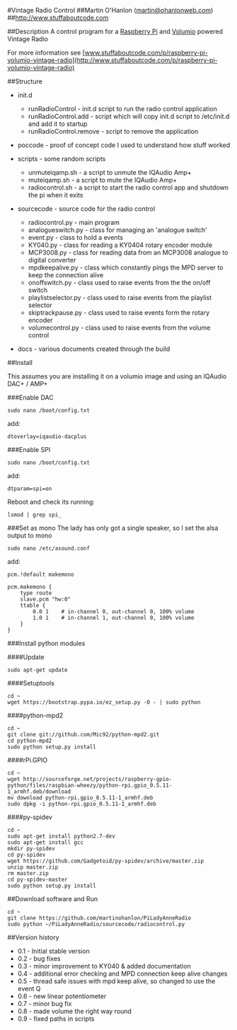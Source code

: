 #Vintage Radio Control
##Martin O'Hanlon (martin@ohanlonweb.com)
##http://www.stuffaboutcode.com

##Description
A control program for a [Raspberry Pi](http://www.raspberrypi.org) and [Volumio](http://volumio.org) powered Vintage Radio 

For more information see [www.stuffaboutcode.com/p/raspberry-pi-volumio-vintage-radio](http://www.stuffaboutcode.com/p/raspberry-pi-volumio-vintage-radio)

##Structure
* init.d
  * runRadioControl - init.d script to run the radio control application
  * runRadioControl.add - script which will copy init.d script to /etc/init.d and add it to startup
  * runRadioControl.remove - script to remove the application

* poccode - proof of concept code I used to understand how stuff worked

* scripts - some random scripts
  * unmuteiqamp.sh - a script to unmute the IQAudio Amp+
  * muteiqamp.sh - a script to mute the IQAudio Amp+
  * radiocontrol.sh - a script to start the radio control app and shutdown the pi when it exits
 
* sourcecode - source code for the radio control
  * radiocontrol.py - main program
  * analogueswitch.py - class for managing an 'analogue switch'
  * event.py - class to hold a events
  * KY040.py - class for reading a KY0404 rotary encoder module
  * MCP3008.py - class for reading data from an MCP3008 analogue to digital converter
  * mpdkeepalive.py - class which constantly pings the MPD server to keep the connection alive
  * onoffswitch.py - class used to raise events from the the on/off switch 
  * playlistselector.py - class used to raise events from the playlist selector
  * skiptrackpause.py - class used to raise events form the rotary encoder
  * volumecontrol.py - class used to raise events from the volume control

* docs - various documents created through the build

##Install

This assumes you are installing it on a volumio image and using an IQAudio DAC+ / AMP+

###Enable DAC

    sudo nano /boot/config.txt

add:

    dtoverlay=iqaudio-dacplus

###Enable SPI

    sudo nano /boot/config.txt

add:

    dtparam=spi=on

Reboot and check its running:

    lsmod | grep spi_

###Set as mono
The lady has only got a single speaker, so I set the alsa output to mono

    sudo nano /etc/asound.conf

add:

    pcm.!default makemono
    
    pcm.makemono {
        type route
        slave.pcm "hw:0"
        ttable {
            0.0 1    # in-channel 0, out-channel 0, 100% volume
            1.0 1    # in-channel 1, out-channel 0, 100% volume
        }
    }

###Install python modules

####Update

    sudo apt-get update

####Setuptools

    cd ~
    wget https://bootstrap.pypa.io/ez_setup.py -O - | sudo python

####python-mpd2

    cd ~
    git clone git://github.com/Mic92/python-mpd2.git
    cd python-mpd2
    sudo python setup.py install

####rPi.GPIO

    cd ~
    wget http://sourceforge.net/projects/raspberry-gpio-python/files/raspbian-wheezy/python-rpi.gpio_0.5.11-1_armhf.deb/download
    mv download python-rpi.gpio_0.5.11-1_armhf.deb
    sudo dpkg -i python-rpi.gpio_0.5.11-1_armhf.deb

####py-spidev

    cd ~
    sudo apt-get install python2.7-dev
    sudo apt-get install gcc
    mkdir py-spidev
    cd py-spidev
    wget https://github.com/Gadgetoid/py-spidev/archive/master.zip
    unzip master.zip
    rm master.zip
    cd py-spidev-master
    sudo python setup.py install

##Download software and Run

    cd ~
    git clone https://github.com/martinohanlon/PiLadyAnneRadio
    sudo python ~/PiLadyAnneRadio/sourcecode/radiocontrol.py

##Version history
* 0.1 - Initial stable version
* 0.2 - bug fixes
* 0.3 - minor improvement to KY040 & added documentation
* 0.4 - additional error checking and MPD connection keep alive changes
* 0.5 - thread safe issues with mpd keep alive, so changed to use the event Q
* 0.6 - new linear potentiometer
* 0.7 - minor bug fix
* 0.8 - made volume the right way round
* 0.9 - fixed paths in scripts
